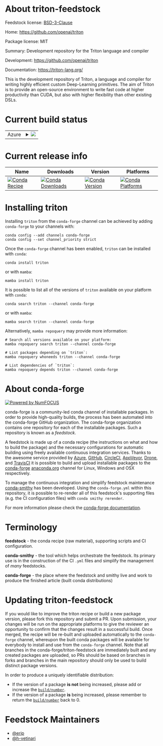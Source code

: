 About triton-feedstock
======================

Feedstock license: [BSD-3-Clause](https://github.com/conda-forge/triton-feedstock/blob/main/LICENSE.txt)

Home: https://github.com/openai/triton

Package license: MIT

Summary: Development repository for the Triton language and compiler

Development: https://github.com/openai/triton

Documentation: https://triton-lang.org/

This is the development repository of Triton, a language and compiler for writing highly efficient custom Deep-Learning primitives.
The aim of Triton is to provide an open-source environment to write fast code at higher productivity than CUDA, but also with higher flexibility than other existing DSLs.


Current build status
====================


<table>
    
  <tr>
    <td>Azure</td>
    <td>
      <details>
        <summary>
          <a href="https://dev.azure.com/conda-forge/feedstock-builds/_build/latest?definitionId=15875&branchName=main">
            <img src="https://dev.azure.com/conda-forge/feedstock-builds/_apis/build/status/triton-feedstock?branchName=main">
          </a>
        </summary>
        <table>
          <thead><tr><th>Variant</th><th>Status</th></tr></thead>
          <tbody><tr>
              <td>linux_64_python3.10.____cpython</td>
              <td>
                <a href="https://dev.azure.com/conda-forge/feedstock-builds/_build/latest?definitionId=15875&branchName=main">
                  <img src="https://dev.azure.com/conda-forge/feedstock-builds/_apis/build/status/triton-feedstock?branchName=main&jobName=linux&configuration=linux%20linux_64_python3.10.____cpython" alt="variant">
                </a>
              </td>
            </tr><tr>
              <td>linux_64_python3.11.____cpython</td>
              <td>
                <a href="https://dev.azure.com/conda-forge/feedstock-builds/_build/latest?definitionId=15875&branchName=main">
                  <img src="https://dev.azure.com/conda-forge/feedstock-builds/_apis/build/status/triton-feedstock?branchName=main&jobName=linux&configuration=linux%20linux_64_python3.11.____cpython" alt="variant">
                </a>
              </td>
            </tr><tr>
              <td>linux_64_python3.12.____cpython</td>
              <td>
                <a href="https://dev.azure.com/conda-forge/feedstock-builds/_build/latest?definitionId=15875&branchName=main">
                  <img src="https://dev.azure.com/conda-forge/feedstock-builds/_apis/build/status/triton-feedstock?branchName=main&jobName=linux&configuration=linux%20linux_64_python3.12.____cpython" alt="variant">
                </a>
              </td>
            </tr><tr>
              <td>linux_64_python3.13.____cp313</td>
              <td>
                <a href="https://dev.azure.com/conda-forge/feedstock-builds/_build/latest?definitionId=15875&branchName=main">
                  <img src="https://dev.azure.com/conda-forge/feedstock-builds/_apis/build/status/triton-feedstock?branchName=main&jobName=linux&configuration=linux%20linux_64_python3.13.____cp313" alt="variant">
                </a>
              </td>
            </tr><tr>
              <td>linux_64_python3.9.____cpython</td>
              <td>
                <a href="https://dev.azure.com/conda-forge/feedstock-builds/_build/latest?definitionId=15875&branchName=main">
                  <img src="https://dev.azure.com/conda-forge/feedstock-builds/_apis/build/status/triton-feedstock?branchName=main&jobName=linux&configuration=linux%20linux_64_python3.9.____cpython" alt="variant">
                </a>
              </td>
            </tr>
          </tbody>
        </table>
      </details>
    </td>
  </tr>
</table>

Current release info
====================

| Name | Downloads | Version | Platforms |
| --- | --- | --- | --- |
| [![Conda Recipe](https://img.shields.io/badge/recipe-triton-green.svg)](https://anaconda.org/conda-forge/triton) | [![Conda Downloads](https://img.shields.io/conda/dn/conda-forge/triton.svg)](https://anaconda.org/conda-forge/triton) | [![Conda Version](https://img.shields.io/conda/vn/conda-forge/triton.svg)](https://anaconda.org/conda-forge/triton) | [![Conda Platforms](https://img.shields.io/conda/pn/conda-forge/triton.svg)](https://anaconda.org/conda-forge/triton) |

Installing triton
=================

Installing `triton` from the `conda-forge` channel can be achieved by adding `conda-forge` to your channels with:

```
conda config --add channels conda-forge
conda config --set channel_priority strict
```

Once the `conda-forge` channel has been enabled, `triton` can be installed with `conda`:

```
conda install triton
```

or with `mamba`:

```
mamba install triton
```

It is possible to list all of the versions of `triton` available on your platform with `conda`:

```
conda search triton --channel conda-forge
```

or with `mamba`:

```
mamba search triton --channel conda-forge
```

Alternatively, `mamba repoquery` may provide more information:

```
# Search all versions available on your platform:
mamba repoquery search triton --channel conda-forge

# List packages depending on `triton`:
mamba repoquery whoneeds triton --channel conda-forge

# List dependencies of `triton`:
mamba repoquery depends triton --channel conda-forge
```


About conda-forge
=================

[![Powered by
NumFOCUS](https://img.shields.io/badge/powered%20by-NumFOCUS-orange.svg?style=flat&colorA=E1523D&colorB=007D8A)](https://numfocus.org)

conda-forge is a community-led conda channel of installable packages.
In order to provide high-quality builds, the process has been automated into the
conda-forge GitHub organization. The conda-forge organization contains one repository
for each of the installable packages. Such a repository is known as a *feedstock*.

A feedstock is made up of a conda recipe (the instructions on what and how to build
the package) and the necessary configurations for automatic building using freely
available continuous integration services. Thanks to the awesome service provided by
[Azure](https://azure.microsoft.com/en-us/services/devops/), [GitHub](https://github.com/),
[CircleCI](https://circleci.com/), [AppVeyor](https://www.appveyor.com/),
[Drone](https://cloud.drone.io/welcome), and [TravisCI](https://travis-ci.com/)
it is possible to build and upload installable packages to the
[conda-forge](https://anaconda.org/conda-forge) [anaconda.org](https://anaconda.org/)
channel for Linux, Windows and OSX respectively.

To manage the continuous integration and simplify feedstock maintenance
[conda-smithy](https://github.com/conda-forge/conda-smithy) has been developed.
Using the ``conda-forge.yml`` within this repository, it is possible to re-render all of
this feedstock's supporting files (e.g. the CI configuration files) with ``conda smithy rerender``.

For more information please check the [conda-forge documentation](https://conda-forge.org/docs/).

Terminology
===========

**feedstock** - the conda recipe (raw material), supporting scripts and CI configuration.

**conda-smithy** - the tool which helps orchestrate the feedstock.
                   Its primary use is in the construction of the CI ``.yml`` files
                   and simplify the management of *many* feedstocks.

**conda-forge** - the place where the feedstock and smithy live and work to
                  produce the finished article (built conda distributions)


Updating triton-feedstock
=========================

If you would like to improve the triton recipe or build a new
package version, please fork this repository and submit a PR. Upon submission,
your changes will be run on the appropriate platforms to give the reviewer an
opportunity to confirm that the changes result in a successful build. Once
merged, the recipe will be re-built and uploaded automatically to the
`conda-forge` channel, whereupon the built conda packages will be available for
everybody to install and use from the `conda-forge` channel.
Note that all branches in the conda-forge/triton-feedstock are
immediately built and any created packages are uploaded, so PRs should be based
on branches in forks and branches in the main repository should only be used to
build distinct package versions.

In order to produce a uniquely identifiable distribution:
 * If the version of a package **is not** being increased, please add or increase
   the [``build/number``](https://docs.conda.io/projects/conda-build/en/latest/resources/define-metadata.html#build-number-and-string).
 * If the version of a package **is** being increased, please remember to return
   the [``build/number``](https://docs.conda.io/projects/conda-build/en/latest/resources/define-metadata.html#build-number-and-string)
   back to 0.

Feedstock Maintainers
=====================

* [@erip](https://github.com/erip/)
* [@h-vetinari](https://github.com/h-vetinari/)

